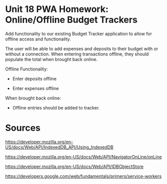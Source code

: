 # Unit 18 PWA Homework: Online/Offline Budget Trackers

Add functionality to our existing Budget Tracker application to allow for offline access and functionality.

The user will be able to add expenses and deposits to their budget with or without a connection. When entering transactions offline, they should populate the total when brought back online.

Offline Functionality:

  * Enter deposits offline

  * Enter expenses offline

When brought back online:

  * Offline entries should be added to tracker.

# Sources 

https://developer.mozilla.org/en-US/docs/Web/API/IndexedDB_API/Using_IndexedDB

https://developer.mozilla.org/en-US/docs/Web/API/NavigatorOnLine/onLine

https://developer.mozilla.org/en-US/docs/Web/API/IDBObjectStore

https://developers.google.com/web/fundamentals/primers/service-workers